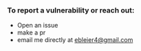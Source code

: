 ### To report a vulnerability or reach out:
- Open an issue
- make a pr 
- email me directly at ebleier4@gmail.com
